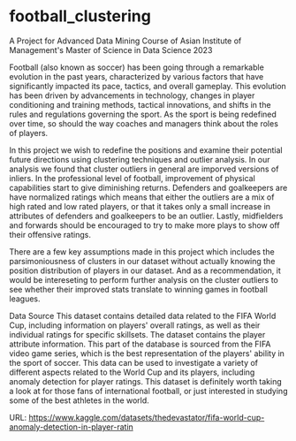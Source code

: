 # football_clustering
A Project for Advanced Data Mining Course of Asian Institute of Management's Master of Science in Data Science 2023 

Football (also known as soccer) has been going through a remarkable evolution in the past years, characterized by various factors that have significantly impacted its pace, tactics, and overall gameplay. This evolution has been driven by advancements in technology, changes in player conditioning and training methods, tactical innovations, and shifts in the rules and regulations governing the sport. As the sport is being redefined over time, so should the way coaches and managers think about the roles of players.

In this project we wish to redefine the positions and examine their potential future directions using clustering techniques and outlier analysis. In our analysis we found that cluster outliers in general are imporved versions of inliers. In the professional level of football, improvement of physical capabilities start to give diminishing returns. Defenders and goalkeepers are have normalized ratings which means that either the outliers are a mix of high rated and low rated players, or that it takes only a small increase in attributes of defenders and goalkeepers to be an outlier. Lastly, midfielders and forwards should be encouraged to try to make more plays to show off their offensive ratings.

There are a few key assumptions made in this project which includes the parsimoniousness of clusters in our dataset without actually knowing the position distribution of players in our dataset. And as a recommendation, it would be intereseting to perform further analysis on the cluster outliers to see whether their improved stats translate to winning games in football leagues.




Data Source
This dataset contains detailed data related to the FIFA World Cup, including information on players' overall ratings, as well as their individual ratings for specific skillsets. The dataset contains the player attribute information. This part of the database is sourced from the FIFA video game series, which is the best representation of the players' ability in the sport of soccer. This data can be used to investigate a variety of different aspects related to the World Cup and its players, including anomaly detection for player ratings. This dataset is definitely worth taking a look at for those fans of international football, or just interested in studying some of the best athletes in the world.

URL: https://www.kaggle.com/datasets/thedevastator/fifa-world-cup-anomaly-detection-in-player-ratin
